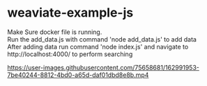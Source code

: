 # weaviate-example-js
 
Make Sure docker file is running. \
Run the add_data.js with command 'node add_data.js' to add data \
After adding data run command 'node index.js' and navigate to http://localhost:4000/ to perform searching




https://user-images.githubusercontent.com/75658681/162991953-7be40244-8812-4bd0-a65d-daf01dbd8e8b.mp4

